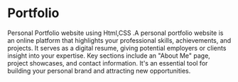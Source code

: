# Portfolio

Personal Portfolio website using Html,CSS .A personal portfolio website is an online platform that highlights your professional skills, achievements, and projects. It serves as a digital resume, giving potential employers or clients insight into your expertise. Key sections include an "About Me" page, project showcases, and contact information. It's an essential tool for building your personal brand and attracting new opportunities.
